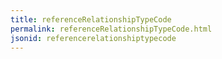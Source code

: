 ```yaml
---
title: referenceRelationshipTypeCode
permalink: referenceRelationshipTypeCode.html
jsonid: referencerelationshiptypecode
---
```

